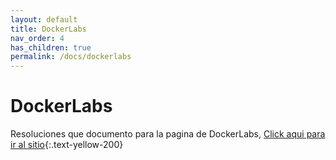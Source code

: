 ```yaml
---
layout: default
title: DockerLabs
nav_order: 4
has_children: true
permalink: /docs/dockerlabs
---
```

# DockerLabs

Resoluciones que documento para la pagina de DockerLabs, [Click aqui para ir al sitio](https://dockerlabs.es/){:.text-yellow-200}
